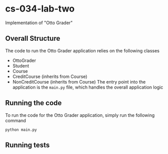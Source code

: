 # cs-034-lab-two
Implementation of "Otto Grader"

## Overall Structure
The code to run the Otto Grader application relies on the following classes
- OttoGrader
- Student
- Course
- CreditCourse (inherits from Course)
- NonCreditCourse (inherits from Course)
The entry point into the application is the `main.py` file, which handles the overall application logic

## Running the code
To run the code for the Otto Grader application, simply run the following command
```commandline
python main.py
```

## Running tests
<tbd>
